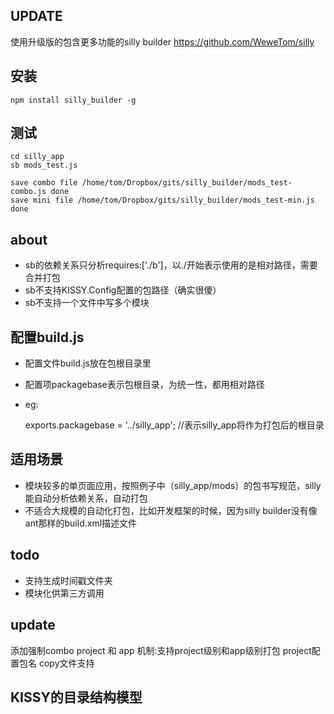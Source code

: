 UPDATE
------
使用升级版的包含更多功能的silly builder https://github.com/WeweTom/silly

安装
----
    npm install silly_builder -g
测试
------
    
    cd silly_app
    sb mods_test.js

    save combo file /home/tom/Dropbox/gits/silly_builder/mods_test-combo.js done
    save mini file /home/tom/Dropbox/gits/silly_builder/mods_test-min.js done

about
------
* sb的依赖关系只分析requires:['./b']，以./开始表示使用的是相对路径，需要合并打包
* sb不支持KISSY.Config配置的包路径（确实很傻）
* sb不支持一个文件中写多个模块

配置build.js
------------
* 配置文件build.js放在包根目录里
* 配置项packagebase表示包根目录，为统一性，都用相对路径
* eg: 
  
    exports.packagebase = '../silly_app';
    //表示silly_app将作为打包后的根目录

适用场景
--------
* 模块较多的单页面应用，按照例子中（silly_app/mods）的包书写规范，silly能自动分析依赖关系，自动打包
* 不适合大规模的自动化打包，比如开发框架的时候，因为silly builder没有像ant那样的build.xml描述文件

todo
----
* 支持生成时间戳文件夹
* 模块化供第三方调用


update
------
添加强制combo
project 和 app 机制:支持project级别和app级别打包
project配置包名
copy文件支持

KISSY的目录结构模型
-------------------

